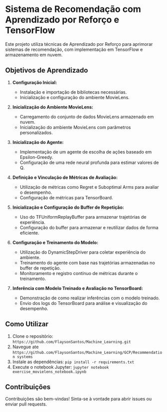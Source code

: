 # Sistema de Recomendação com Aprendizado por Reforço e TensorFlow

Este projeto utiliza técnicas de Aprendizado por Reforço para aprimorar sistemas de recomendação, com implementação em TensorFlow e armazenamento em nuvem.

## Objetivos de Aprendizado

1. **Configuração Inicial:**
   - Instalação e importação de bibliotecas necessárias.
   - Inicialização e configuração do ambiente MovieLens.

2. **Inicialização do Ambiente MovieLens:**
   - Carregamento do conjunto de dados MovieLens armazenado em nuvem.
   - Inicialização do ambiente MovieLens com parâmetros personalizados.

3. **Inicialização do Agente:**
   - Implementação de um agente de escolha de ações baseado em Epsilon-Greedy.
   - Configuração de uma rede neural profunda para estimar valores de Q.

4. **Definição e Vinculação de Métricas de Avaliação:**
   - Utilização de métricas como Regret e Suboptimal Arms para avaliar o desempenho.
   - Configuração de métricas para TensorBoard.

5. **Inicialização e Configuração do Buffer de Repetição:**
   - Uso do TFUniformReplayBuffer para armazenar trajetórias de experiência.
   - Configuração do buffer para armazenar e reutilizar dados de forma eficiente.

6. **Configuração e Treinamento do Modelo:**
   - Utilização do DynamicStepDriver para coletar experiência do ambiente.
   - Treinamento do agente com base nas trajetórias armazenadas no buffer de repetição.
   - Monitoramento e registro contínuo de métricas durante o treinamento.

7. **Inferência com Modelo Treinado e Avaliação no TensorBoard:**
   - Demonstração de como realizar inferências com o modelo treinado.
   - Envio dos logs do TensorBoard para análise e visualização do desempenho.

## Como Utilizar

1. Clone o repositório: `https://github.com/FlaysonSantos/Machine_Learning.git`
2. Navegue ate `https://github.com/FlaysonSantos/Machine_Learning/GCP/Recommendation systems`
3. Instale as dependências: `pip install -r requirements.txt`
4. Execute o notebook Jupyter: `jupyter notebook exercise_movielens_notebook.ipynb`

## Contribuições

Contribuições são bem-vindas! Sinta-se à vontade para abrir issues ou enviar pull requests.

